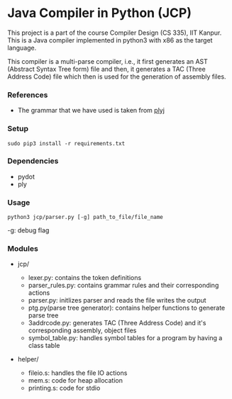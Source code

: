 # Java Compiler in Python (JCP)

This project is a part of the course Compiler Design (CS 335), IIT Kanpur. This is a Java 
compiler implemented in python3 with x86 as the target language.

This compiler is a multi-parse compiler, i.e., it first generates an AST 
(Abstract Syntax Tree form) file and then, it generates a TAC
(Three Address Code) file which then is used for the generation of assembly
files.

### References

* The grammar that we have used is taken from [plyj](https://github.com/musiKk/plyj)

### Setup

```
sudo pip3 install -r requirements.txt
```

### Dependencies

* pydot
* ply

### Usage

```
python3 jcp/parser.py [-g] path_to_file/file_name
```

-g: debug flag

### Modules

* jcp/

    * lexer.py: contains the token definitions
    * parser_rules.py: contains grammar rules and their corresponding actions
    * parser.py: initlizes parser and reads the file writes the output
    * ptg.py(parse tree generator): contains helper functions to generate parse tree
    * 3addrcode.py: generates TAC (Three Address Code) and it's corresponding assembly, object files
    * symbol_table.py: handles symbol tables for a program by having a class table

* helper/

    * fileio.s: handles the file IO actions
    * mem.s: code for heap allocation
    * printing.s: code for stdio

